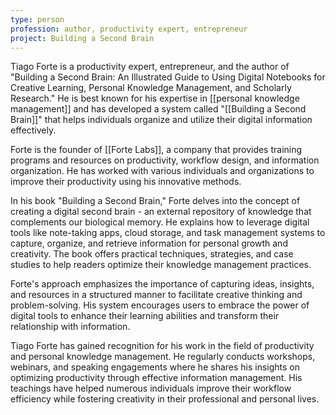 ```yaml
---
type: person
profession: author, productivity expert, entrepreneur
project: Building a Second Brain
---
```


Tiago Forte is a productivity expert, entrepreneur, and the author of "Building a Second Brain: An Illustrated Guide to Using Digital Notebooks for Creative Learning, Personal Knowledge Management, and Scholarly Research." He is best known for his expertise in [[personal knowledge management]] and has developed a system called "[[Building a Second Brain]]" that helps individuals organize and utilize their digital information effectively.

Forte is the founder of [[Forte Labs]], a company that provides training programs and resources on productivity, workflow design, and information organization. He has worked with various individuals and organizations to improve their productivity using his innovative methods.

In his book "Building a Second Brain," Forte delves into the concept of creating a digital second brain - an external repository of knowledge that complements our biological memory. He explains how to leverage digital tools like note-taking apps, cloud storage, and task management systems to capture, organize, and retrieve information for personal growth and creativity. The book offers practical techniques, strategies, and case studies to help readers optimize their knowledge management practices.

Forte's approach emphasizes the importance of capturing ideas, insights, and resources in a structured manner to facilitate creative thinking and problem-solving. His system encourages users to embrace the power of digital tools to enhance their learning abilities and transform their relationship with information.

Tiago Forte has gained recognition for his work in the field of productivity and personal knowledge management. He regularly conducts workshops, webinars, and speaking engagements where he shares his insights on optimizing productivity through effective information management. His teachings have helped numerous individuals improve their workflow efficiency while fostering creativity in their professional and personal lives.
